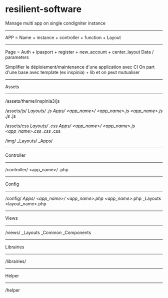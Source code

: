 # resilient-software
Manage multi app on single condigniter instance 

********************************************************
APP = Name + instance + controller + function + Layout
********************************************************

Page = Auth + ipasport + register + new_account + center_layout
Data / parameters

Simplifier le déploiement/maintenance d'une application avec CI
On part d'une base avec template (ex inspinia) + lib et on peut mutualiser


********************************************************
Assets
********************************************************

/assets/theme/inspinia3/js
		
/assets/js/
	_Layouts/
		<layout>.js
	_Apps/
		<app_name>/
			<app_name>.js
			<app_name>_<inst>.js
			<controller>.js
			<controller>_<function>.js

/assets/css
	_Layouts/
		<layout>.css
	_Apps/
		<app_name>/
			<app_name>.js
			<app_name>_<inst1>.css
			<controller>.css
			<controller>_<function>.css

/img/
	_Layouts/
	_Apps/

********************************************************
Controller
********************************************************

/controller/
	<app_name>/
		<controller>.php


********************************************************
Config
********************************************************

/config/
	_Apps/
		<app_name>/
			<app_name>.php
			<app_name>_<inst>.php
	_Layouts
		<layout_name>.php

********************************************************
Views
********************************************************

/views/
	_Layouts
	_Common
	_Components

********************************************************
Librairies
********************************************************

/librairies/

********************************************************
Helper
********************************************************

/helper
